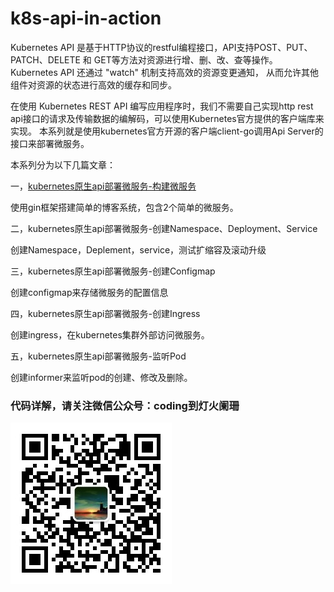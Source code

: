 # k8s-api-in-action
Kubernetes API 是基于HTTP协议的restful编程接口，API支持POST、PUT、PATCH、DELETE 和 GET等方法对资源进行增、删、改、查等操作。 Kubernetes API 还通过 "watch" 机制支持高效的资源变更通知， 从而允许其他组件对资源的状态进行高效的缓存和同步。


在使用 Kubernetes REST API 编写应用程序时，我们不需要自己实现http rest api接口的请求及传输数据的编解码，可以使用Kubernetes官方提供的客户端库来实现。  本系列就是使用kubernetes官方开源的客户端client-go调用Api Server的接口来部署微服务。


本系列分为以下几篇文章：

一，[kubernetes原生api部署微服务-构建微服务](https://mp.weixin.qq.com/s?__biz=Mzg5MjA1ODYzNg==&mid=2247484399&idx=1&sn=70e07602e526f053409f75bd4d53e62a&chksm=cfc2ae8cf8b5279adb28f20635d60418e054b968966f450ed358641b111571257f2079a2c53e&token=1595797558&lang=zh_CN#rd)  

  使用gin框架搭建简单的博客系统，包含2个简单的微服务。

二，kubernetes原生api部署微服务-创建Namespace、Deployment、Service

创建Namespace，Deplement，service，测试扩缩容及滚动升级

三，kubernetes原生api部署微服务-创建Configmap

创建configmap来存储微服务的配置信息

四，kubernetes原生api部署微服务-创建Ingress

创建ingress，在kubernetes集群外部访问微服务。

五，kubernetes原生api部署微服务-监听Pod

创建informer来监听pod的创建、修改及删除。


### 代码详解，请关注微信公众号：coding到灯火阑珊

![Image](https://github.com/Justin02180218/distribute-election-bully/blob/master/qrcode_for_gh_8a5b7b90c100_258.jpg)
